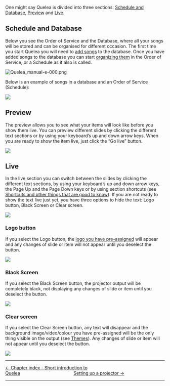 One might say Quelea is divided into three sections: [Schedule and
Database](#schedule-and-database "Schedule and Database"),
[Preview](#preview "Preview") and [Live](#live "Live").

## Schedule and Database

Below you see the Order of Service and the Database, where all your
songs will be stored and can be organised for different occasion. The
first time you start Quelea you will need to [add
songs](Adding_items_to_Order_of_Service.md#adding-a-song "Adding items to Order of Service") to the
database. Once you have added songs to the database you can start
[organizing
them](Adding_items_to_Order_of_Service.md#organizing-a-schedule "Adding items to Order of Service")
in the Order of Service, or a Schedule as it also is called.

![Quelea_manual-e-000.png](Quelea_manual-e-000.png
"Quelea_manual-e-000.png")

Below is an example of songs in a database and an Order of Service
(Schedule):

![](Quelea_manual-e-001.png)

## Preview

The preview allows you to see what your items will look like before you
show them live. You can preview different slides by clicking the
different text sections or by using your keyboard’s up and down arrow
keys. When you are ready to show the item live, just click the “Go live”
button.

![](Quelea_manual-e-002.png)

## Live

In the live section you can switch between the slides by clicking the
different text sections, by using your keyboard’s up and down arrow
keys, the Page Up and the Page Down keys or by using section shortcuts
(see [Shortcuts and other things that are good to
know](Shortcuts_and_other_things_that_are_good_to_know.md "Shortcuts and other things that are good to know")). If
you are not ready to show the text live just yet, you have three options
to hide the text: Logo button, Black Screen or Clear screen.

![](Quelea_manual-e-003.png)

### Logo button

If you select the Logo button, the [logo you have
pre-assigned](Logo.md "Logo") will appear and any changes of slide or
item will not appear until you deselect the button.

![](Quelea_manual-e-004.png)

### Black Screen

If you select the Black Screen button, the projector output will be
completely black, not displaying any changes of slide or item until you
deselect the button.

![](Quelea_manual-e-005.png)

### Clear screen

If you select the Clear Screen button, any text will disappear and the
background image/video/colour you have pre-assigned will be the only
thing visible on the output (see [Themes](Themes.md "Themes")). Any
changes of slide or item will not appear until you deselect the button.

![](Quelea_manual-e-006.png)

-----



[← Chapter index - Short introduction to
Quelea](Short_introduction_to_Quelea.md "Short introduction to Quelea")&nbsp;&nbsp;&nbsp;&nbsp;&nbsp;&nbsp;&nbsp;&nbsp;&nbsp;&nbsp;&nbsp;&nbsp;&nbsp;&nbsp;&nbsp;&nbsp;&nbsp;&nbsp;&nbsp;&nbsp;&nbsp;&nbsp;&nbsp;&nbsp;&nbsp;&nbsp;&nbsp;&nbsp;&nbsp;&nbsp;&nbsp;&nbsp;&nbsp;&nbsp;&nbsp;&nbsp;&nbsp;&nbsp;&nbsp;&nbsp;&nbsp;&nbsp;&nbsp;[Setting
up a projector →](Setting_up_a_projector.md "Setting up a projector")

---

